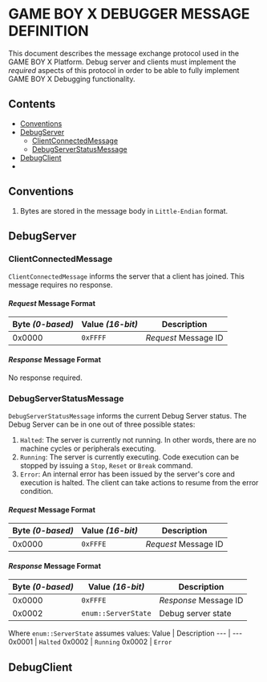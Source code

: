 # GAME BOY X DEBUGGER MESSAGE DEFINITION
This document describes the message exchange protocol used in the GAME BOY X Platform. Debug server and clients must implement the *required* aspects of this protocol in order to be able to fully implement GAME BOY X Debugging functionality.

## Contents
  - [Conventions](#conventions)
  - [DebugServer](#debugserver)
    - [ClientConnectedMessage](#clientconnectedmessage)
    - [DebugServerStatusMessage](#debugserverstatusmessage)
  - [DebugClient](#debugclient)
  - 

## Conventions
1. Bytes are stored in the message body in `Little-Endian` format.

## DebugServer
### ClientConnectedMessage
`ClientConnectedMessage` informs the server that a client has joined. This message requires no response.
  
#### _Request_ Message Format

Byte _(0-based)_|  Value _(16-bit)_ | Description
--- | --- | ---
0x0000 | `0xFFFF` | *Request* Message ID
     
#### _Response_ Message Format

No response required.


### DebugServerStatusMessage
`DebugServerStatusMessage` informs the current Debug Server status. The Debug Server can be in one out of three possible states:
  
1. `Halted`: The server is currently not running. In other words, there are no machine cycles or peripherals executing.
2. `Running`: The server is currently executing. Code execution can be stopped by issuing a `Stop`, `Reset` or `Break` command.
3. `Error`: An internal error has been issued by the server's core and execution is halted. The client can take actions to resume from the error condition.

#### _Request_ Message Format

Byte _(0-based)_|  Value _(16-bit)_ | Description
--- | --- | ---
0x0000 | `0xFFFE` | *Request* Message ID
     
#### _Response_ Message Format

Byte _(0-based)_ |  Value _(16-bit)_ | Description
--- | --- | ---
0x0000 | `0xFFFE` | *Response* Message ID
0x0002 | `enum::ServerState` | Debug server state

Where `enum::ServerState` assumes values:
Value | Description
--- | --- 
0x0001 | `Halted`
0x0002 | `Running`
0x0002 | `Error`

## DebugClient
